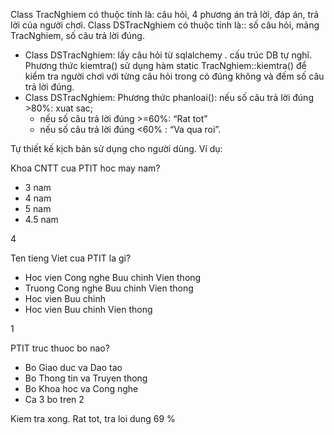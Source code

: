 Class TracNghiem có thuộc tính là: câu hỏi, 4 phương án trả lời, đáp án, trả lời
của người chơi. 
Class DSTracNghiem có thuộc tính là:: số câu hỏi, mảng TracNghiem, số câu trả lời
đúng.
* Class DSTracNghiem: lấy câu hỏi từ sqlalchemy . cấu trúc DB tự nghĩ.  Phương thức kiemtra() sử dụng hàm static TracNghiem::kiemtra() để kiểm tra người chơi với từng câu hỏi trong có đúng không và đếm số câu trả lời đúng.
* Class DSTracNghiem: Phương thức phanloai(): nếu số câu trả lời đúng >80%:
xuat sac;
  - nếu số câu trả lời đúng >=60%: “Rat tot”
  - nếu số câu trả lời đúng <60% : “Va qua roi”.


Tự thiết kế kịch bản sử dụng cho người dùng. 
Ví dụ:

Khoa CNTT cua PTIT hoc may nam?
* 3 nam 
* 4 nam
* 5 nam
* 4.5 nam

4

Ten tieng Viet cua PTIT la gi?
* Hoc vien Cong nghe Buu chinh Vien thong
* Truong Cong nghe Buu chinh Vien thong
* Hoc vien Buu chinh
* Hoc vien Buu chinh Vien thong

1

PTIT truc thuoc bo nao?
* Bo Giao duc va Dao tao
* Bo Thong tin va Truyen thong
* Bo Khoa hoc va Cong nghe
* Ca 3 bo tren 
2

Kiem tra xong.
Rat tot, tra loi dung 69 %

